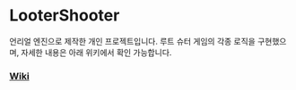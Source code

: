# LooterShooter

언리얼 엔진으로 제작한 개인 프로젝트입니다.
루트 슈터 게임의 각종 로직을 구현했으며, 자세한 내용은 아래 위키에서 확인 가능합니다.

### [Wiki](https://github.com/chocobubble/LooterShooter/wiki)
